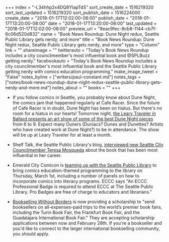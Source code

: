 +++
index = "-L34hhp2x4DQ8YIapTdS"
sort_create_date = 1516219320
sort_last_updated = 1516219320
sort_publish_date = 1516224000
create_date = "2018-01-17T12:02:00-08:00"
publish_date = "2018-01-17T13:20:00-08:00"
date = "2018-01-17T13:20:00-08:00"
last_updated = "2018-01-17T12:02:00-08:00"
preview_url = "8eac9fec-8cb8-1144-cb7f-6c06d520d832"
name = "Book News Roundup: Dune Night redux, Seattle Public Library gets nerdy, and more"
title = "Book News Roundup: Dune Night redux, Seattle Public Library gets nerdy, and more"
type = "Column"
link = ""
shareimage = ""
twitterauto = "Today's Book News Roundup includes a city councilmember's most influential book and @SPLBuzz getting nerdy."
facebookauto = "Today's Book News Roundup includes a city councilmember's most influential book and the Seattle Public Library getting nerdy with comics education programming."
make_image_tweet = "False"
notes_byline = ["writers/paul-constant.md"]
notes_tags = ["notes/book-news-roundup-dune-night-redux-seattle-public-library-gets-nerdy-and-more.md"]
notes_about = ""
books = ""
+++
* If you follow comics in Seattle, you probably know about Dune Night, the comics jam that happened regularly at Cafe Racer. Since the future of Cafe Racer is in doubt, Dune Night has been on hiatus. But there's no room for a hiatus in our hearts! Tomorrow night, [the Leary Traveler in Ballard presents an art show of some of the best Dune Night pieces](http://www.laskycomics.com/blog/2018/1/14/the-dune-art-show) from 6 to 9. Expect many Duners (Duniacs? Dunes and Dunettes? Artists who have created work at Dune Night?) to be in attendance. The show will be up at Leary Traveler for at least a month.

* Shelf Talk, the Seattle Public Library's blog, [interviewed new Seattle City Councilmember Teresa Mosqueda](https://shelftalkblog.wordpress.com/2018/01/17/city-council-reads-teresa-mosqueda-citywide-position/) about the book that has been most influential in her career.

* Emerald City Comicon is [teaming up with the Seattle Public Library](http://www.emeraldcitycomiccon.com/Content/The-Seattle-Public-Library/) to bring comics education-themed programming to the library on Thursday, March 1st, including a number of panels on how to incorporate comics into literacy programs. ECCC says "An ECCC Professional Badge is required to attend ECCC at The Seattle Public Library. Pro Badges are free of charge to educators and librarians."

* [Bookselling Without Borders](https://www.booksellingwithoutborders.com) is now providing a scholarship to "send booksellers on all-expenses-paid trips to the world’s premier book fairs, including the Turin Book Fair, the Frankfurt Book Fair, and the Guadalajara International Book Fair." They are accepting scholarship applications between now and February 28th. If you're a bookseller and you'd like to connect to the larger international bookselling community, you should apply.

